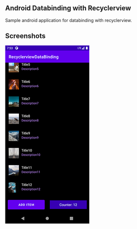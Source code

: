 Android Databinding with Recyclerview
-------------------------------------

Sample android application for databinding with recyclerview.

Screenshots
-----------

![screenshot1](screenshots/ss1.png)